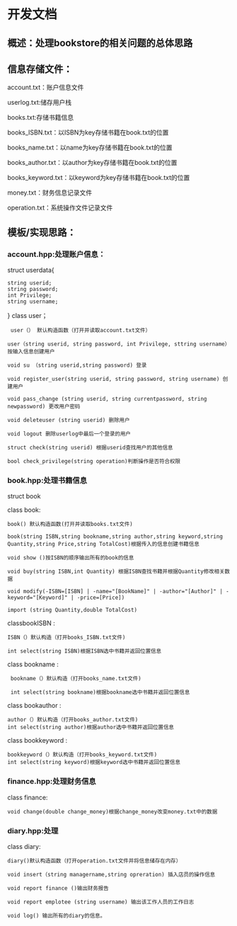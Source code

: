 # 开发文档
## 概述：处理bookstore的相关问题的总体思路

## 信息存储文件：
account.txt：账户信息文件

userlog.txt:储存用户栈

books.txt:存储书籍信息

books_ISBN.txt：以ISBN为key存储书籍在book.txt的位置

books_name.txt：以name为key存储书籍在book.txt的位置

books_author.txt：以author为key存储书籍在book.txt的位置

books_keyword.txt：以keyword为key存储书籍在book.txt的位置

money.txt：财务信息记录文件

operation.txt：系统操作文件记录文件


## 模板/实现思路：
### account.hpp:处理账户信息：
struct userdata{
    
    string userid;
    string password;
    int Privilege;
    string username;
}
class user；

     user（） 默认构造函数（打开并读取account.txt文件）

    user（string userid, string password, int Privilege, sttring username） 按输入信息创建用户

    void su （string userid,string password) 登录

    void register_user(string userid, string password, string username) 创建用户

    void pass_change (string userid, string currentpassword, string newpassword) 更改用户密码

    void deleteuser (string userid) 删除用户

    void logout 删除userlog中最后一个登录的用户

    struct check(string userid) 根据userid查找用户的其他信息

    bool check_privilege(string operation)判断操作是否符合权限
### book.hpp:处理书籍信息

struct book

class book:

    book() 默认构造函数(打开并读取books.txt文件)

    book(string ISBN,string bookname,string author,string keyword,string Quantity,string Price,string TotalCost)根据传入的信息创建书籍信息

    void show ()按ISBN的顺序输出所有的book的信息

    void buy(string ISBN,int Quantity) 根据ISBN查找书籍并根据Quantity修改相关数据

    void modify(-ISBN=[ISBN] | -name="[BookName]" | -author="[Author]" | -keyword="[Keyword]" | -price=[Price])

    import (string Quantity,double TotalCost)
classbookISBN :

    ISBN（）默认构造（打开books_ISBN.txt文件)

    int select(string ISBN)根据ISBN选中书籍并返回位置信息
class bookname :
     
     bookname（）默认构造（打开books_name.txt文件)
     
     int select(string bookname)根据bookname选中书籍并返回位置信息
class bookauthor :

    author（）默认构造（打开books_author.txt文件)
    int select(string author)根据author选中书籍并返回位置信息
class bookkeyword :

    bookkeyword（）默认构造（打开books_keyword.txt文件)
    int select(string keyword)根据keyword选中书籍并返回位置信息
### finance.hpp:处理财务信息
class finance:
    
    void change(double change_money)根据change_money改变money.txt中的数据

### diary.hpp:处理
class diary:

    diary()默认构造函数（打开operation.txt文件并将信息储存在内存）
    
    void insert（string managername,string opreration) 插入店员的操作信息

    void report finance ()输出财务报告

    void report emplotee (string username) 输出该工作人员的工作日志

    void log() 输出所有的diary的信息。